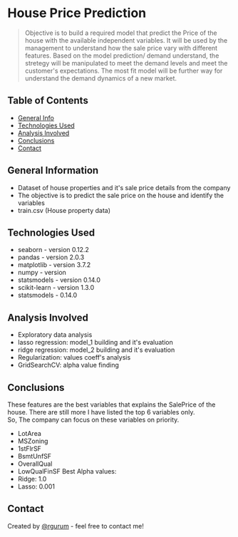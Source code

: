 # House Price Prediction
> Objective is to build a required model that predict the Price of the house with the available independent variables. It will be used by the management to understand how the sale price vary with different features. Based on the model prediction/ demand understand, the stretegy will be manipulated to meet the demand levels and meet the customer's expectations. The most fit model will be further way for understand the demand dynamics of a new market.


## Table of Contents
* [General Info](#general-information)
* [Technologies Used](#technologies-used)
* [Analysis Involved](#analysis-involved)
* [Conclusions](#conclusions)
* [Contact](#contact)

## General Information
- Dataset of house properties and it's sale price details from the company
- The objective is to predict the sale price on the house and identify the variables
- train.csv (House property data)

## Technologies Used
- seaborn - version 0.12.2
- pandas - version 2.0.3
- matplotlib - version 3.7.2
- numpy - version
- statsmodels - version 0.14.0
- scikit-learn - version 1.3.0
- statsmodels - 0.14.0

## Analysis Involved
- Exploratory data analysis
- lasso regression: model_1 building and it's evaluation
- ridge regression: model_2 building and it's evaluation
- Regularization: values coeff's analysis
- GridSearchCV: alpha value finding

## Conclusions
These features are the best variables that explains the SalePrice of the house. There are still more I have listed the top 6 variables only.<br>
So, The company can focus on these variables on priority.
- LotArea
- MSZoning
- 1stFlrSF
- BsmtUnfSF
- OverallQual
- LowQualFinSF
Best Alpha values:
- Ridge: 1.0
- Lasso: 0.001

## Contact
Created by [@rgurum](https://www.linkedin.com/in/gurumoorthiramanathan/) - feel free to contact me!
